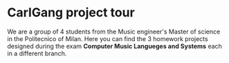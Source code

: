 # CarlGang project tour
We are a group of 4 students from the Music engineer's Master of science in the Politecnico of Milan.
Here you can find the 3 homework projects designed during the exam **Computer Music Langueges and Systems** each in a different branch. 


